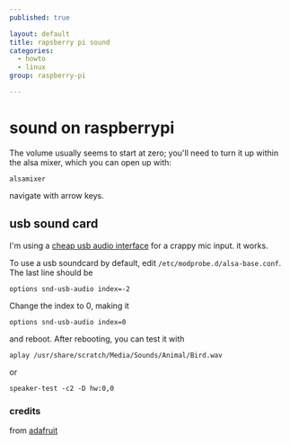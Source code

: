 ```yaml
---
published: true

layout: default
title: rapsberry pi sound
categories:
  - howto
  - linux
group: raspberry-pi

---
```


# 	sound on raspberrypi

The volume usually seems to start at zero; you'll need to turn it up within the alsa mixer, which you can open up with:

	alsamixer

navigate with arrow keys.

## usb sound card

I'm using a [cheap usb audio interface](http://www.amazon.com/gp/product/B001MSS6CS/) for a crappy mic input. it works.

To use a usb soundcard by default, edit `/etc/modprobe.d/alsa-base.conf`. The last line should be

	options snd-usb-audio index=-2

Change the index to 0, making it

	options snd-usb-audio index=0

and reboot. After rebooting, you can test it with

	aplay /usr/share/scratch/Media/Sounds/Animal/Bird.wav

or

	speaker-test -c2 -D hw:0,0

### credits

from [adafruit](http://learn.adafruit.com/usb-audio-cards-with-a-raspberry-pi/instructions)
